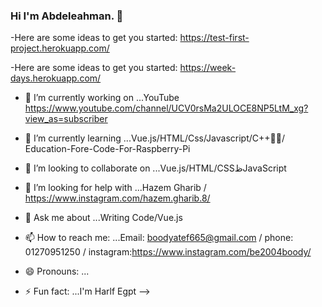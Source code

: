### Hi I'm Abdeleahman. 👋



-Here are some ideas to get you started: https://test-first-project.herokuapp.com/

-Here are some ideas to get you started: https://week-days.herokuapp.com/

- 🔭 I’m currently working on ...YouTube https://www.youtube.com/channel/UCV0rsMa2ULOCE8NP5LtM_xg?view_as=subscriber
- 🌱 I’m currently learning ...Vue.js/HTML/Css/Javascript/C++/ُُEducation-Fore-Code-For-Raspberry-Pi 
- 👯 I’m looking to collaborate on ...Vue.js/HTML/CSSظJavaScript

- 🤔 I’m looking for help with ...Hazem Gharib / https://www.instagram.com/hazem.gharib.8/
- 💬 Ask me about ...Writing Code/Vue.js
- 📫 How to reach me: ...Email: boodyatef665@gmail.com / phone: 01270951250 / instagram:https://www.instagram.com/be2004boody/
- 😄 Pronouns: ...
- ⚡ Fun fact: ...I'm Harlf Egpt
-->
